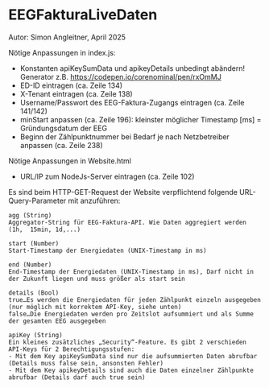 # EEGFakturaLiveDaten

Autor: Simon Angleitner, April 2025

Nötige Anpassungen in index.js:

* Konstanten apiKeySumData und apikeyDetails unbedingt abändern!
Generator z.B. https://codepen.io/corenominal/pen/rxOmMJ
* ED-ID eintragen (ca. Zeile 134)
* X-Tenant eintragen (ca. Zeile 138)
* Username/Passwort des EEG-Faktura-Zugangs eintragen (ca. Zeile 141/142)
* minStart anpassen (ca. Zeile 196): kleinster möglicher Timestamp [ms] = Gründungsdatum der EEG
* Beginn der Zählpunktnummer bei Bedarf je nach Netzbetreiber anpassen (ca. Zeile 238)

Nötige Anpassungen in Website.html
* URL/IP zum NodeJs-Server eintragen (ca. Zeile 102)


Es sind beim HTTP-GET-Request der Website verpflichtend folgende URL-Query-Parameter mit anzuführen: 

    agg (String) 
    Aggregator-String für EEG-Faktura-API. Wie Daten aggregiert werden (1h,  15min, 1d,...) 

    start (Number) 
    Start-Timestamp der Energiedaten (UNIX-Timestamp in ms) 

    end (Number) 
    End-Timestamp der Energiedaten (UNIX-Timestamp in ms), Darf nicht in der Zukunft liegen und muss größer als start sein 

    details (Bool) 
    true…Es werden die Energiedaten für jeden Zählpunkt einzeln ausgegeben (nur möglich mit korrektem API-Key, siehe unten) 
    false…Die Energiedaten werden pro Zeitslot aufsummiert und als Summe der gesamten EEG ausgegeben 

    apiKey (String)
    Ein kleines zusätzliches „Security“-Feature. Es gibt 2 verschieden API-Keys für 2 Berechtigungsstufen:
    - Mit dem Key apiKeySumData sind nur die aufsummierten Daten abrufbar (Details muss false sein, ansonsten Fehler)
    - Mit dem Key apikeyDetails sind auch die Daten einzelner Zählpunkte abrufbar (Details darf auch true sein) 
